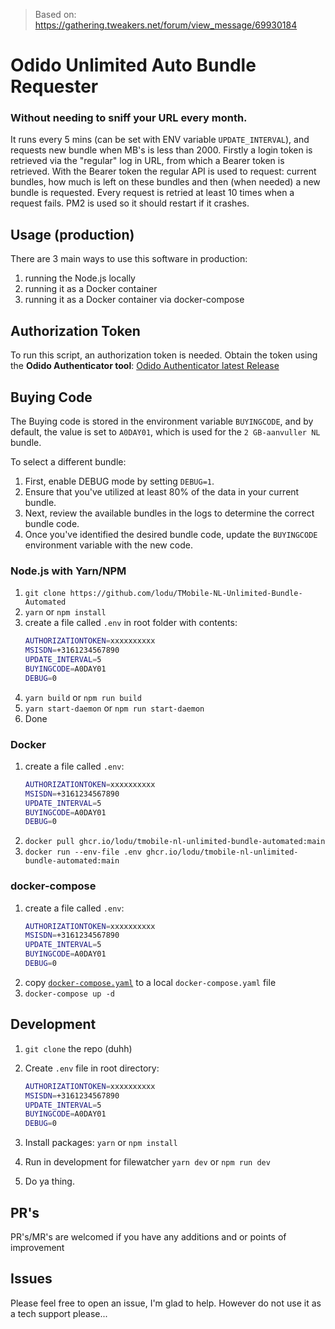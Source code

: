 > Based on: https://gathering.tweakers.net/forum/view_message/69930184

# Odido Unlimited Auto Bundle Requester

### Without needing to sniff your URL every month.
It runs every 5 mins (can be set with ENV variable `UPDATE_INTERVAL`), and requests new bundle when MB's is less than 2000.
Firstly a login token is retrieved via the "regular" log in URL, from which a Bearer token is retrieved.
With the Bearer token the regular API is used to request: current bundles, how much is left on these bundles and then (when needed) a new bundle is requested.
Every request is retried at least 10 times when a request fails.
PM2 is used so it should restart if it crashes.

## Usage (production)
There are 3 main ways to use this software in production:
1. running the Node.js locally
2. running it as a Docker container
3. running it as a Docker container via docker-compose

## Authorization Token
To run this script, an authorization token is needed.
Obtain the token using the **Odido Authenticator tool**:
[Odido Authenticator latest Release](https://github.com/GuusBackup/Odido.Authenticator/releases/latest)

## Buying Code
The Buying code is stored in the environment variable `BUYINGCODE`, and by default, the value is set to `A0DAY01`, which is used for the `2 GB-aanvuller NL` bundle.

To select a different bundle:
1. First, enable DEBUG mode by setting `DEBUG=1`.
2. Ensure that you've utilized at least 80% of the data in your current bundle.
3. Next, review the available bundles in the logs to determine the correct bundle code.
4. Once you've identified the desired bundle code, update the `BUYINGCODE` environment variable with the new code.

### Node.js with Yarn/NPM
1. `git clone https://github.com/lodu/TMobile-NL-Unlimited-Bundle-Automated`
2. `yarn` or `npm install`
3.  create a file called `.env` in root folder with contents:
      ```bash
      AUTHORIZATIONTOKEN=xxxxxxxxxx
      MSISDN=+3161234567890
      UPDATE_INTERVAL=5
      BUYINGCODE=A0DAY01
      DEBUG=0
      ```
2.  `yarn build` or `npm run build`
3.  `yarn start-daemon` or `npm run start-daemon`
4. Done


### Docker
1.  create a file called `.env`:
      ```bash
      AUTHORIZATIONTOKEN=xxxxxxxxxx
      MSISDN=+3161234567890
      UPDATE_INTERVAL=5
      BUYINGCODE=A0DAY01
      DEBUG=0
      ```
2. `docker pull ghcr.io/lodu/tmobile-nl-unlimited-bundle-automated:main`
3. `docker run --env-file .env ghcr.io/lodu/tmobile-nl-unlimited-bundle-automated:main`

### docker-compose
1.  create a file called `.env`:
      ```bash
      AUTHORIZATIONTOKEN=xxxxxxxxxx
      MSISDN=+3161234567890
      UPDATE_INTERVAL=5
      BUYINGCODE=A0DAY01
      DEBUG=0
      ```
2. copy [`docker-compose.yaml`](./docker-compose.yaml) to a local `docker-compose.yaml` file
3. `docker-compose up -d`

## Development
1. `git clone` the repo (duhh)
2. Create `.env` file in root directory:
   ```bash
   AUTHORIZATIONTOKEN=xxxxxxxxxx
   MSISDN=+3161234567890
   UPDATE_INTERVAL=5
   BUYINGCODE=A0DAY01
   DEBUG=0
   ```
3. Install packages: `yarn` or `npm install`

4. Run  in development for filewatcher `yarn dev` or `npm run dev`

5. Do ya thing.

## PR's

PR's/MR's are welcomed if you have any additions and or points of improvement

## Issues
Please feel free to open an issue, I'm glad to help.
However do not use it as a tech support please...
